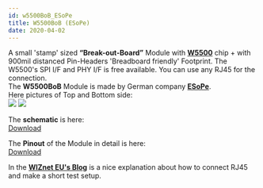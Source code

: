 ```yaml
---
id: w5500BoB_ESoPe
title: W5500BoB (ESoPe)
date: 2020-04-02
---
```


A small 'stamp' sized **“Break-out-Board”** Module with
**[W5500](../Product/Chip/Ethernet/W5500/Overview.md)** chip + with 900mil distanced
Pin-Headers 'Breadboard friendly' Footprint. The W5500's SPI I/F and PHY
I/F is free available. You can use any RJ45 for the connection.  
The **W5500BoB** Module is made by German company
**[ESoPe](http://esope.de/)**.  
Here pictures of Top and Bottom side:  
![](/img/var_products/third_party/w5500bob_001.jpg)
![](/img/var_products/third_party/w5500bob_002.jpg)  
  
The **schematic** is here:  
[Download](/img/var_products/third_party/eth_spi_w5500_bob_v1_sch.pdf)
  
The **Pinout** of the Module in detail is here:  
[Download](/img/var_products/third_party/eth_spi_w5500_bob_v1_brd.pdf)
  
In the **[WIZnet EU's
Blog](https://wizneteu.wordpress.com/2015/04/29/w5500bob-break-out-board-with-rj45-and-espruino-pico-part-1-hardware/)**
is a nice explanation about how to connect RJ45 and make a short test
setup.